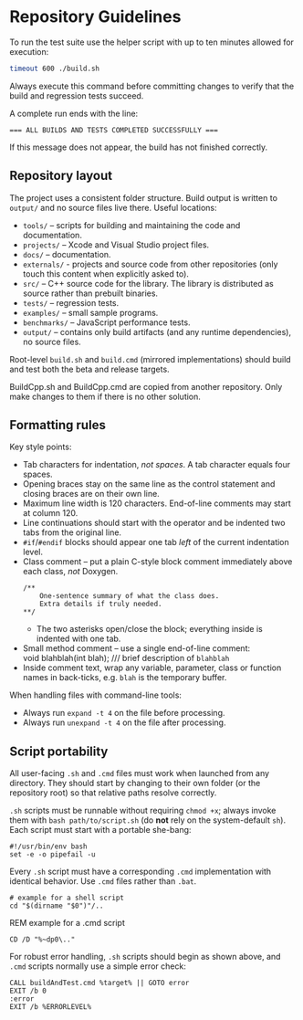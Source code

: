 # Repository Guidelines

To run the test suite use the helper script with up to ten minutes allowed for execution:

```bash
timeout 600 ./build.sh
```

Always execute this command before committing changes to verify that the build and regression tests succeed.

A complete run ends with the line:

```
=== ALL BUILDS AND TESTS COMPLETED SUCCESSFULLY ===
```

If this message does not appear, the build has not finished correctly.

## Repository layout
The project uses a consistent folder structure. Build output is written to `output/` and no source files live there. Useful locations:

- `tools/` – scripts for building and maintaining the code and documentation.
- `projects/` – Xcode and Visual Studio project files.
- `docs/` – documentation.
- `externals/` - projects and source code from other repositories (only touch this content when explicitly asked to).
- `src/` – C++ source code for the library. The library is distributed as source rather than prebuilt binaries.
- `tests/` – regression tests.
- `examples/` – small sample programs.
- `benchmarks/` – JavaScript performance tests.
- `output/` – contains only build artifacts (and any runtime dependencies), no source files.

Root-level `build.sh` and `build.cmd` (mirrored implementations) should build and test both the beta and release targets.

BuildCpp.sh and BuildCpp.cmd are copied from another repository. Only make changes to them if there is no other solution.

## Formatting rules
Key style points:
- Tab characters for indentation, *not spaces*. A tab character equals four spaces.
- Opening braces stay on the same line as the control statement and closing braces are on their own line.
- Maximum line width is 120 characters. End-of-line comments may start at column 120.
- Line continuations should start with the operator and be indented two tabs from the original line.
- `#if`/`#endif` blocks should appear one tab *left* of the current indentation level.
- Class comment – put a plain C-style block comment immediately above each class, *not* Doxygen.  
	```
	/**
		One-sentence summary of what the class does.
		Extra details if truly needed.
	**/
	```
	* The two asterisks open/close the block; everything inside is indented with one tab.  
- Small method comment – use a single end-of-line comment:  
	void blahblah(int blah);	/// brief description of `blahblah`
- Inside comment text, wrap any variable, parameter, class or function names in back-ticks, e.g. `blah` is the temporary buffer.

When handling files with command-line tools:
- Always run `expand -t 4` on the file before processing.
- Always run `unexpand -t 4` on the file after processing.

## Script portability
All user-facing `.sh` and `.cmd` files must work when launched from any directory. They should start by changing
to their own folder (or the repository root) so that relative paths resolve correctly.

`.sh` scripts must be runnable without requiring `chmod +x`; always invoke them with `bash path/to/script.sh` (do
**not** rely on the system-default `sh`).  Each script must start with a portable she-bang:

```
#!/usr/bin/env bash
set -e -o pipefail -u
```

Every `.sh` script must have a corresponding `.cmd` implementation with identical behavior. Use `.cmd` files rather than `.bat`.

```
# example for a shell script
cd "$(dirname "$0")"/..
```

REM example for a .cmd script  
```
CD /D "%~dp0\.."
```

For robust error handling, `.sh` scripts should begin as shown above, and `.cmd`
scripts normally use a simple error check:

```
CALL buildAndTest.cmd %target% || GOTO error
EXIT /b 0
:error
EXIT /b %ERRORLEVEL%
```
